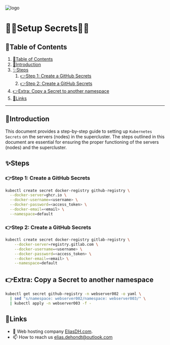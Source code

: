 ![logo](https://eliasdh.com/assets/media/images/logo-github.png)
# 💙🤍Setup Secrets🤍💙

## 📘Table of Contents

1. [📘Table of Contents](#📘table-of-contents)
2. [🖖Introduction](#🖖introduction)
3. [✨Steps](#✨steps)
    1. [👉Step 1: Create a GitHub Secrets](#👉step-1-create-a-github-secrets)
    2. [👉Step 2: Create a GitHub Secrets](#👉step-2-create-a-github-secrets)
4. [👉Extra: Copy a Secret to another namespace](#👉extra-copy-a-secret-to-another-namespace)
5. [🔗Links](#🔗links)

---

## 🖖Introduction

This document provides a step-by-step guide to setting up `Kubernetes Secrets` on the servers (nodes) in the supercluster. The steps outlined in this document are essential for ensuring the proper functioning of the servers (nodes) and the supercluster.

## ✨Steps

### 👉Step 1: Create a GitHub Secrets

```bash
kubectl create secret docker-registry github-registry \
  --docker-server=ghcr.io \
  --docker-username=<username> \
  --docker-password=<access_token> \
  --docker-email=<email> \
  --namespace=default
```

### 👉Step 2: Create a GitHub Secrets

```bash
kubectl create secret docker-registry gitlab-registry \
    --docker-server=registry.gitlab.com \
    --docker-username=<username> \
    --docker-password=<access_token> \
    --docker-email=<email> \
    --namespace=default
```

## 👉Extra: Copy a Secret to another namespace
```bash
kubectl get secret github-registry -n webserver002 -o yaml \
  | sed "s/namespace: webserver002/namespace: webserver003/" \
  | kubectl apply -n webserver003 -f -
```

## 🔗Links
- 👯 Web hosting company [EliasDH.com](https://eliasdh.com).
- 📫 How to reach us elias.dehondt@outlook.com